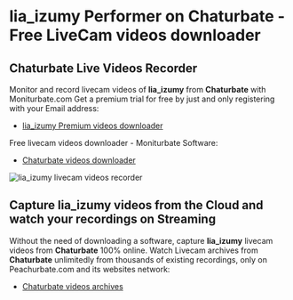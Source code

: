 # lia_izumy Performer on Chaturbate - Free LiveCam videos downloader

## Chaturbate Live Videos Recorder

Monitor and record livecam videos of **lia_izumy** from **Chaturbate** with Moniturbate.com
Get a premium trial for free by just and only registering with your Email address:
* [lia_izumy Premium videos downloader](https://moniturbate.com/request-demo-licence-key.html)

Free livecam videos downloader - Moniturbate Software:
* [Chaturbate videos downloader](https://moniturbate.com/moniturbate-download-software.html)

![lia_izumy livecam videos recorder](https://peachurnet.com/templates/moniturbate-software.png)


## Capture lia_izumy videos from the Cloud and watch your recordings on Streaming

Without the need of downloading a software, capture **lia_izumy** livecam videos from **Chaturbate** 100% online.
Watch Livecam archives from **Chaturbate** unlimitedly from thousands of existing recordings, only on Peachurbate.com and its websites network:
* [Chaturbate videos archives](https://peachurnet.com/)